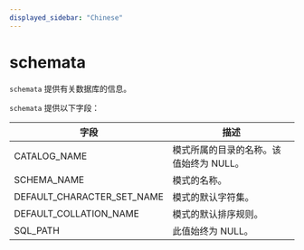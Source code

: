 ```yaml
---
displayed_sidebar: "Chinese"
---
```


# schemata

`schemata` 提供有关数据库的信息。

`schemata` 提供以下字段：

| 字段                       | 描述                                    |
| -------------------------- | --------------------------------------- |
| CATALOG_NAME               | 模式所属的目录的名称。该值始终为 NULL。 |
| SCHEMA_NAME                | 模式的名称。                            |
| DEFAULT_CHARACTER_SET_NAME | 模式的默认字符集。                      |
| DEFAULT_COLLATION_NAME     | 模式的默认排序规则。                    |
| SQL_PATH                   | 此值始终为 NULL。                       |
